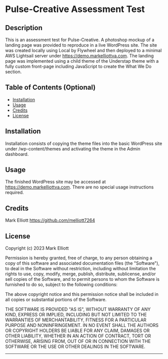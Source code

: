 # Pulse-Creative Assessment Test

## Description

This is an assessment test for Pulse-Creative. A photoshop mockup of a landing page was provided to reproduce in a live WordPress site. The site was created locally using Local by Flywheel and then deployed to a minimal AWS Lightsail server under https://demo.markelliottva.com. The landing page was implemented using a child theme of the Understap theme with a fully custom front-page including JavaScript to create the What We Do section.

## Table of Contents (Optional)

- [Installation](#installation)
- [Usage](#usage)
- [Credits](#credits)
- [License](#license)

## Installation

Installation consists of copying the theme files into the basic WordPress site under /wp-content/themes and activating the theme in the Admin dashboard.

## Usage

The finished WordPress site may be accessed at https://demo.markelliottva.com. There are no special usage instructions required.

## Credits

Mark Elliott https://github.com/melliott7264

## License

Copyright (c) 2023 Mark Elliott

Permission is hereby granted, free of charge, to any person obtaining a copy
of this software and associated documentation files (the "Software"), to deal
in the Software without restriction, including without limitation the rights
to use, copy, modify, merge, publish, distribute, sublicense, and/or sell
copies of the Software, and to permit persons to whom the Software is
furnished to do so, subject to the following conditions:

The above copyright notice and this permission notice shall be included in all
copies or substantial portions of the Software.

THE SOFTWARE IS PROVIDED "AS IS", WITHOUT WARRANTY OF ANY KIND, EXPRESS OR
IMPLIED, INCLUDING BUT NOT LIMITED TO THE WARRANTIES OF MERCHANTABILITY,
FITNESS FOR A PARTICULAR PURPOSE AND NONINFRINGEMENT. IN NO EVENT SHALL THE
AUTHORS OR COPYRIGHT HOLDERS BE LIABLE FOR ANY CLAIM, DAMAGES OR OTHER
LIABILITY, WHETHER IN AN ACTION OF CONTRACT, TORT OR OTHERWISE, ARISING FROM,
OUT OF OR IN CONNECTION WITH THE SOFTWARE OR THE USE OR OTHER DEALINGS IN THE
SOFTWARE.

---
